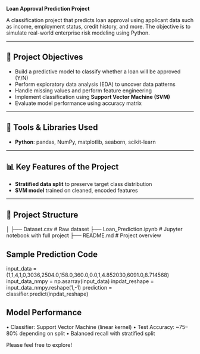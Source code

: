 **Loan Approval Prediction Project**

A classification project that predicts loan approval using applicant data such as income, employment status, credit history, and more. The objective is to simulate real-world enterprise risk modeling using Python.

---

## 📌 Project Objectives

- Build a predictive model to classify whether a loan will be approved (Y/N)
- Perform exploratory data analysis (EDA) to uncover data patterns
- Handle missing values and perform feature engineering
- Implement classification using **Support Vector Machine (SVM)**
- Evaluate model performance using accuracy matrix

---

## 🧠 Tools & Libraries Used

- **Python**: pandas, NumPy, matplotlib, seaborn, scikit-learn

---

## 📊 Key Features of the Project

- **Stratified data split** to preserve target class distribution
- **SVM model** trained on cleaned, encoded features

---

## 📁 Project Structure


│
├── Dataset.csv                # Raw dataset
├── Loan_Prediction.ipynb      # Jupyter notebook with full project
├── README.md                  # Project overview


##  Sample Prediction Code

input_data = (1,1,4,1,0,3036,2504.0,158.0,360.0,0.0,1,4.852030,6091.0,8.714568)
input_data_nmpy = np.asarray(input_data)
inpdat_reshape = input_data_nmpy.reshape(1,-1)
prediction = classifier.predict(inpdat_reshape)

##  Model Performance

•	Classifier: Support Vector Machine (linear kernel)
•	Test Accuracy: ~75–80% depending on split
•	Balanced recall with stratified split

Please feel free to explore!
